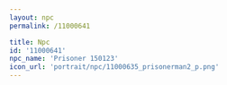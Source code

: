 ```yaml
---
layout: npc
permalink: /11000641

title: Npc
id: '11000641'
npc_name: 'Prisoner 150123'
icon_url: 'portrait/npc/11000635_prisonerman2_p.png'
---
```

